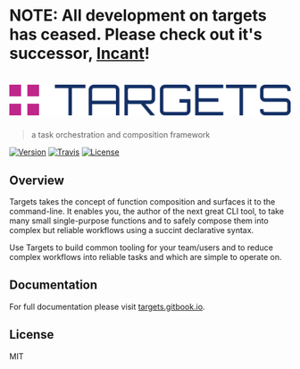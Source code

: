 # **NOTE: All development on targets has ceased. Please check out it's successor, [Incant](https://github.com/incant-central/incant)!**

# [![Targets](targets-logo.png?raw=true "Targets")](https://targets.gitbook.io)

> a task orchestration and composition framework


[![Version](https://img.shields.io/npm/v/targets.svg)]() [![Travis](https://img.shields.io/travis/machellerogden/targets.svg)]() [![License](https://img.shields.io/npm/l/targets.svg)]()

## Overview

Targets takes the concept of function composition and surfaces it to the command-line. It enables you, the author of the next great CLI tool, to take many small single-purpose functions and to safely compose them into complex but reliable workflows using a succint declarative syntax.

Use Targets to build common tooling for your team/users and to reduce complex workflows into reliable tasks and which are simple to operate on.

## Documentation

For full documentation please visit [targets.gitbook.io](https://targets.gitbook.io).

## License

MIT
